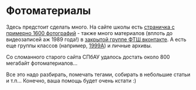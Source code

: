<!--?title Фотоматериалы -->

# Фотоматериалы

Здесь предстоит сделать много. На сайте школы есть [страничка с примерно 1600 фотографий](http://www.school.ioffe.ru/school/history/album/) -
также много материалов (вплоть до видеозаписей аж 1989 года!) в [закрытой группе ФТШ вконтакте](https://vk.com/club118). А есть
еще группы классов (например, [1999А](https://vk.com/club6224370)) и личные архивы.

Со сломанного старого сайта СПбАУ удалось достать около 800 мегабайт фотоматериалов...

Все это надо разбирать, помечать тегами, собирать в небольшие статьи и т.п... Конечно, ваша помощь будет очень кстати :)
